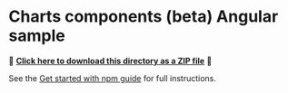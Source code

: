 # Charts components (beta) Angular sample

📁 **[Click here to download this directory as a ZIP file](https://esri.github.io/jsapi-resources/zips/charts-components-sample-angular.zip)** 📁

See the [Get started with npm guide](https://developers.arcgis.com/javascript/latest/get-started/#npm) for full instructions.
